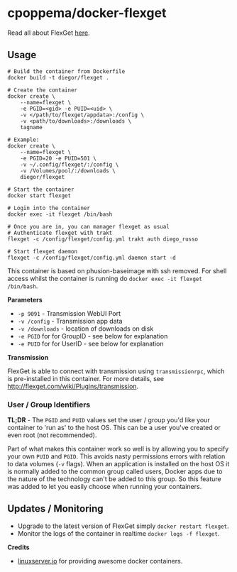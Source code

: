 # cpoppema/docker-flexget

Read all about FlexGet [here](http://www.flexget.com/#Description).

## Usage

```
# Build the container from Dockerfile
docker build -t diegor/flexget .

# Create the container
docker create \
    --name=flexget \
    -e PGID=<gid> -e PUID=<uid> \
    -v </path/to/flexget/appdata>:/config \
    -v <path/to/downloads>:/downloads \
    tagname

# Example:
docker create \
    --name=flexget \
    -e PGID=20 -e PUID=501 \
    -v ~/.config/flexget/:/config \
    -v /Volumes/pool/:/downloads \
    diegor/flexget

# Start the container
docker start flexget

# Login into the container
docker exec -it flexget /bin/bash

# Once you are in, you can manager flexget as usual
# Authenticate flexget with trakt
flexget -c /config/flexget/config.yml trakt auth diego_russo

# Start flexget daemon
flexget -c /config/flexget/config.yml daemon start -d
```

This container is based on phusion-baseimage with ssh removed. For shell access whilst the container is running do `docker exec -it flexget /bin/bash`.

**Parameters**

* `-p 9091` - Transmission WebUI Port
* `-v /config` - Transmission app data
* `-v /downloads` - location of downloads on disk
* `-e PGID` for for GroupID - see below for explanation
* `-e PUID` for for UserID - see below for explanation

**Transmission**

FlexGet is able to connect with transmission using `transmissionrpc`, which is pre-installed in this container. For more details, see http://flexget.com/wiki/Plugins/transmission.

### User / Group Identifiers

**TL;DR** - The `PGID` and `PUID` values set the user / group you'd like your container to 'run as' to the host OS. This can be a user you've created or even root (not recommended).

Part of what makes this container work so well is by allowing you to specify your own `PUID` and `PGID`. This avoids nasty permissions errors with relation to data volumes (`-v` flags). When an application is installed on the host OS it is normally added to the common group called users, Docker apps due to the nature of the technology can't be added to this group. So this feature was added to let you easily choose when running your containers.

## Updates / Monitoring

* Upgrade to the latest version of FlexGet simply `docker restart flexget`.
* Monitor the logs of the container in realtime `docker logs -f flexget`.

**Credits**
* [linuxserver.io](https://github.com/linuxserver) for providing awesome docker containers.
